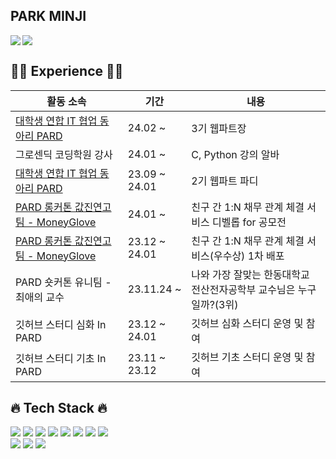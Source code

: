 ## PARK MINJI

<img align="left" src="https://github-readme-stats-sigma-five.vercel.app/api?username=minzziPark&show_icons=true&theme=radical"/>
<img src="https://github-readme-stats.vercel.app/api/top-langs/?username=minzziPark&layout=compact&theme=radical"/>
<br>

 ## 🏃‍♀️ Experience 🏃‍♀️

 |활동 소속 |기간|내용|
|---|---|---|
|<a href="https://we-pard.com/">대학생 연합 IT 협업 동아리 PARD</a>|24.02 ~ | 3기 웹파트장  |
| 그로센딕 코딩학원 강사 | 24.01 ~ | C, Python 강의 알바  |
|<a href="https://we-pard.com/">대학생 연합 IT 협업 동아리 PARD</a>|23.09 ~ 24.01 | 2기 웹파트 파디  |
|<a href="https://precious-relationship.web.app/"> PARD 롱커톤 값진연고팀 - MoneyGlove </a>|24.01 ~ | 친구 간 1:N 채무 관계 체결 서비스 디벨롭 for 공모전  |
|<a href="https://precious-relationship.web.app/"> PARD 롱커톤 값진연고팀 - MoneyGlove </a>|23.12 ~ 24.01 | 친구 간 1:N 채무 관계 체결 서비스(우수상) 1차 배포  |
| PARD 숏커톤 유니팀 - 최애의 교수 | 23.11.24 ~ |  나와 가장 잘맞는 한동대학교 전산전자공학부 교수님은 누구일까?(3위)  |
| 깃허브 스터디 심화 In PARD |23.12 ~ 24.01| 깃허브 심화 스터디 운영 및 참여 |
| 깃허브 스터디 기초 In PARD |23.11 ~ 23.12| 깃허브 기초 스터디 운영 및 참여 |

## 🔥 Tech Stack 🔥
<img src="https://img.shields.io/badge/React-61DAFB?style=flat-square&logo=React&logoColor=white"/></a>
<img src="https://img.shields.io/badge/Recoil-3578e5?style=flat-square&logo=React&logoColor=white"/>
<img src="https://img.shields.io/badge/JavaScript-f7df1e?style=flat-square&logo=javascript&logoColor=white"/></a>
<img src="https://img.shields.io/badge/HTML5-e34f26?style=flat-square&logo=html5&logoColor=white"/></a>
<img src="https://img.shields.io/badge/CSS3-1572B6?style=flat-square&logo=css3&logoColor=white"/></a>
<img src="https://img.shields.io/badge/styled/component-e084c6?style=flat-square&logo=styled-components&logoColor=white"/>
<img src="https://img.shields.io/badge/Git-F05032?style=flat-square&logo=Git&logoColor=white"/></a>
<img src="https://img.shields.io/badge/Notion-black?style=flat-square&logo=Notion&logoColor=white"></a>
<br>
<img src="https://img.shields.io/badge/Python-3776AB?style=flat-square&logo=Python&logoColor=white"></a>
<img src="https://img.shields.io/badge/C-A8B9CC?style=flat-square&logo=C&logoColor=white"></a>
<img src="https://img.shields.io/badge/C++-00599C?style=flat-square&logo=cplusplus&logoColor=white"></a>

